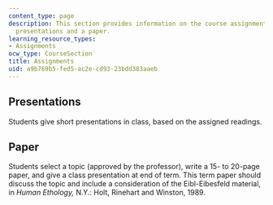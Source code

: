 ```yaml
---
content_type: page
description: This section provides information on the course assignments, including
  presentations and a paper.
learning_resource_types:
- Assignments
ocw_type: CourseSection
title: Assignments
uid: a9b769b5-fed5-ac2e-cd93-23bdd383aaeb
---
```


Presentations
-------------

Students give short presentations in class, based on the assigned readings.

Paper
-----

Students select a topic (approved by the professor), write a 15- to 20-page paper, and give a class presentation at end of term. This term paper should discuss the topic and include a consideration of the Eibl-Eibesfeld material, in _Human Ethology,_ N.Y.: Holt, Rinehart and Winston, 1989.